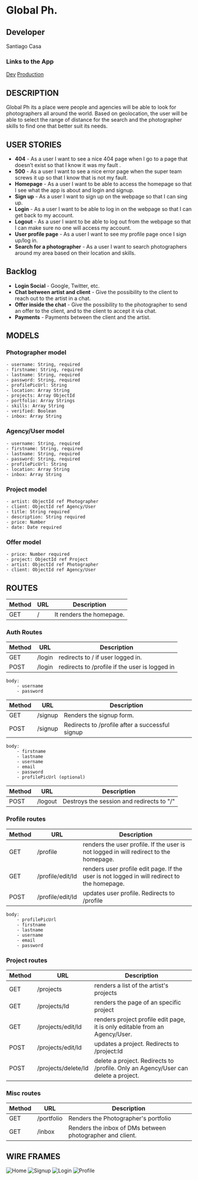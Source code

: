 # Global Ph.

## Developer
Santiago Casa

### Links to the App
[Dev]()
[Production]()


## DESCRIPTION

Global Ph its a place were people and agencies will be able to look for photographers all around the world.
Based on geolocation, the user will be able to select the range of distance for the search and the photographer skills to find one that better suit its needs.

## USER STORIES

- **404** - As a user I want to see a nice 404 page when I go to a page that doesn’t exist so that I know it was my fault .
- **500** - As a user I want to see a nice error page when the super team screws it up so that I know that is not my fault.
- **Homepage** - As a user I want to be able to access the homepage so that I see what the app is about and login and signup.
- **Sign up** - As a user I want to sign up on the webpage so that I can sing up.
- **Login** - As a user I want to be able to log in on the webpage so that I can get back to my account.
- **Logout** - As a user I want to be able to log out from the webpage so that I can make sure no one will access my account.
- **User profile page** - As a user I want to see my profile page once I sign up/log in.
- **Search for a photographer** - As a user I want to search photographers around my area based on their location and skills.


## Backlog
- **Login Social** - Google, Twitter, etc.
- **Chat between artist and client** - Give the possibility to the client to reach out to the artist in a chat.
- **Offer inside the chat** - Give the possibility to the photographer to send an offer to the client, and to the client to accept it via chat.
- **Payments** - Payments between the client and the artist.


## MODELS

### Photographer model
```
- username: String, required
- firstname: String, required
- lastname: String, required
- password: String, required
- profilePicUrl: String
- location: Array String
- projects: Array ObjectId
- portfolio: Array Strings
- skills: Array String
- verified: Boolean
- inbox: Array String
```
### Agency/User model
```
- username: String, required
- firstname: String, required
- lastname: String, required
- password: String, required
- profilePicUrl: String
- location: Array String
- inbox: Array String
```
### Project model
```
- artist: ObjectId ref Photographer
- client: ObjectId ref Agency/User
- title: String required
- description: String required
- price: Number
- date: Date required
```
### Offer model
```
- price: Number required
- project: ObjectId ref Project
- artist: ObjectId ref Photographer
- client: ObjectId ref Agency/User
```

## ROUTES
|Method|URL|Description|
|---|---|---|
GET | / | It renders the homepage.

### Auth Routes

|Method|URL|Description|
|---|---|---|
GET | /login | redirects to / if user logged in.
POST | /login | redirects to /profile if the user is logged in
```
body:
    - username
    - password
```

|Method|URL|Description|
|---|---|---|
GET | /signup | Renders the signup form.
POST | /signup | Redirects to /profile after a successful signup
```
body:
    - firstname
    - lastname
    - username
    - email
    - password
    - profilePicUrl (optional)
```
|Method|URL|Description|
|---|---|---|
POST | /logout | Destroys the session and redirects to "/"

### Profile routes
|Method|URL|Description|
|---|---|---|
GET | /profile | renders the user profile. If the user is not logged in will redirect to the homepage. 
GET | /profile/edit/Id | renders user profile edit page. If the user is not logged in will redirect to the homepage. 
POST | /profile/edit/Id | updates user profile. Redirects to /profile
```
body:
    - profilePicUrl
    - firstname
    - lastname
    - username
    - email
    - password
```

### Project routes
|Method|URL|Description|
|---|---|---|
GET | /projects | renders a list of the artist's projects
GET | /projects/Id | renders the page of an specific project
GET | /projects/edit/Id | renders project profile edit page, it is only editable from an Agency/User.
POST | /projects/edit/Id | updates a project. Redirects to /project:Id
POST | /projects/delete/Id | delete a project. Redirects to /profile. Only an Agency/User can delete a project.


### Misc routes
|Method|URL|Description|
|---|---|---|
GET | /portfolio | Renders the Photographer's portfolio
GET | /inbox | Renders the inbox of DMs between photographer and client.




## WIRE FRAMES
![Home](private/wireframes/Home-mobile.png)
![Signup](private/wireframes/Signup-mobile.png)
![Login](private/wireframes/Login-mobile.png)
![Profile](private/wireframes/profile-mobile.png)
